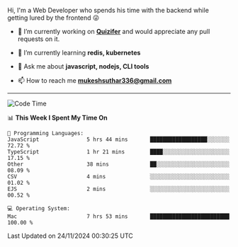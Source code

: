 Hi, I'm a Web Developer who spends his time with the backend while getting lured by the frontend 😜

- 🔭 I’m currently working on **[Quizifer](https://github.com/SutharMukesh/Quizifer/)** and would appreciate any pull requests on it.

- 🌱 I’m currently learning **redis, kubernetes**

- 💬 Ask me about **javascript, nodejs, CLI tools**

- 📫 How to reach me **mukeshsuthar336@gmail.com**

---
<!--START_SECTION:waka-->
![Code Time](http://img.shields.io/badge/Code%20Time-3%2C191%20hrs%2022%20mins-blue)

📊 **This Week I Spent My Time On** 

```text
💬 Programming Languages: 
JavaScript               5 hrs 44 mins       ██████████████████░░░░░░░   72.72 % 
TypeScript               1 hr 21 mins        ████░░░░░░░░░░░░░░░░░░░░░   17.15 % 
Other                    38 mins             ██░░░░░░░░░░░░░░░░░░░░░░░   08.09 % 
CSV                      4 mins              ░░░░░░░░░░░░░░░░░░░░░░░░░   01.02 % 
EJS                      2 mins              ░░░░░░░░░░░░░░░░░░░░░░░░░   00.52 % 

💻 Operating System: 
Mac                      7 hrs 53 mins       █████████████████████████   100.00 % 
```


 Last Updated on 24/11/2024 00:30:25 UTC
<!--END_SECTION:waka-->
